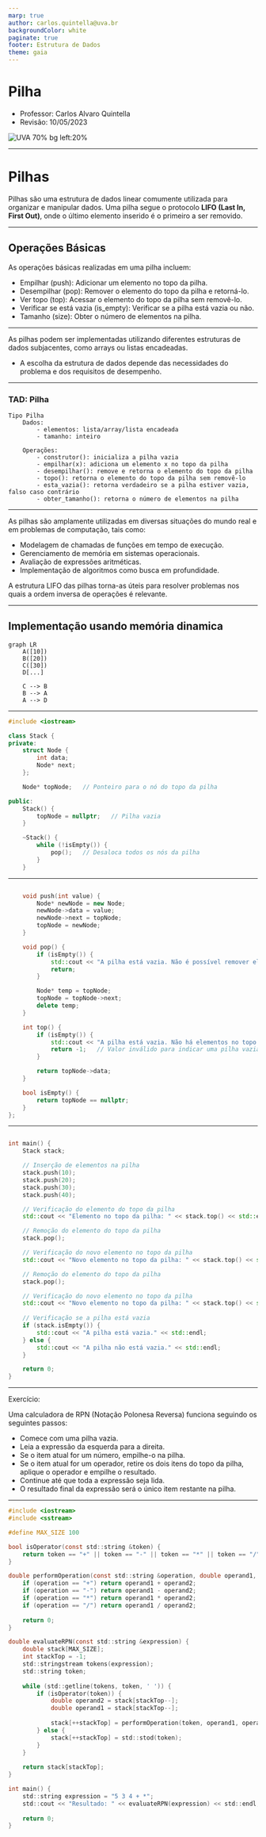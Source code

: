 ```yaml
---
marp: true
author: carlos.quintella@uva.br
backgroundColor: white
paginate: true
footer: Estrutura de Dados
theme: gaia
---
```


<!-- _class: lead -->

# Pilha #

- Professor: Carlos Alvaro Quintella
- Revisão: 10/05/2023

![UVA 70% bg left:20%](https://uva.br/wp-content/themes/uva-theme/dist/images/header_logo.svg)

---

# Pilhas #

Pilhas são uma estrutura de dados linear comumente utilizada para organizar e manipular dados. Uma pilha segue o protocolo **LIFO (Last In, First Out)**, onde o último elemento inserido é o primeiro a ser removido.

---

## Operações Básicas ##

As operações básicas realizadas em uma pilha incluem:

- Empilhar (push): Adicionar um elemento no topo da pilha.
- Desempilhar (pop): Remover o elemento do topo da pilha e retorná-lo.
- Ver topo (top): Acessar o elemento do topo da pilha sem removê-lo.
- Verificar se está vazia (is_empty): Verificar se a pilha está vazia ou não.
- Tamanho (size): Obter o número de elementos na pilha.

---

As pilhas podem ser implementadas utilizando diferentes estruturas de dados subjacentes, como arrays ou listas encadeadas.

- A escolha da estrutura de dados depende das necessidades do problema e dos requisitos de desempenho.

---

### TAD: Pilha ###

```pseudocode
Tipo Pilha
    Dados:
        - elementos: lista/array/lista encadeada
        - tamanho: inteiro
        
    Operações:
        - construtor(): inicializa a pilha vazia
        - empilhar(x): adiciona um elemento x no topo da pilha
        - desempilhar(): remove e retorna o elemento do topo da pilha
        - topo(): retorna o elemento do topo da pilha sem removê-lo
        - esta_vazia(): retorna verdadeiro se a pilha estiver vazia, falso caso contrário
        - obter_tamanho(): retorna o número de elementos na pilha
```

---

As pilhas são amplamente utilizadas em diversas situações do mundo real e em problemas de computação, tais como:

- Modelagem de chamadas de funções em tempo de execução.
- Gerenciamento de memória em sistemas operacionais.
- Avaliação de expressões aritméticas.
- Implementação de algoritmos como busca em profundidade.

A estrutura LIFO das pilhas torna-as úteis para resolver problemas nos quais a ordem inversa de operações é relevante.

---

## Implementação usando memória dinamica ##

```mermaid
graph LR
    A([10])
    B([20])
    C([30])
    D[...]

    C --> B
    B --> A
    A --> D
```

---

```cpp
#include <iostream>

class Stack {
private:
    struct Node {
        int data;
        Node* next;
    };

    Node* topNode;   // Ponteiro para o nó do topo da pilha

public:
    Stack() {
        topNode = nullptr;   // Pilha vazia
    }

    ~Stack() {
        while (!isEmpty()) {
            pop();   // Desaloca todos os nós da pilha
        }
    }
```

---

```cpp

    void push(int value) {
        Node* newNode = new Node;
        newNode->data = value;
        newNode->next = topNode;
        topNode = newNode;
    }

    void pop() {
        if (isEmpty()) {
            std::cout << "A pilha está vazia. Não é possível remover elementos.\n";
            return;
        }

        Node* temp = topNode;
        topNode = topNode->next;
        delete temp;
    }

    int top() {
        if (isEmpty()) {
            std::cout << "A pilha está vazia. Não há elementos no topo.\n";
            return -1;   // Valor inválido para indicar uma pilha vazia
        }

        return topNode->data;
    }

    bool isEmpty() {
        return topNode == nullptr;
    }
};

```

---

```cpp

int main() {
    Stack stack;

    // Inserção de elementos na pilha
    stack.push(10);
    stack.push(20);
    stack.push(30);
    stack.push(40);

    // Verificação do elemento do topo da pilha
    std::cout << "Elemento no topo da pilha: " << stack.top() << std::endl;

    // Remoção do elemento do topo da pilha
    stack.pop();

    // Verificação do novo elemento no topo da pilha
    std::cout << "Novo elemento no topo da pilha: " << stack.top() << std::endl;

    // Remoção do elemento do topo da pilha
    stack.pop();

    // Verificação do novo elemento no topo da pilha
    std::cout << "Novo elemento no topo da pilha: " << stack.top() << std::endl;
    
    // Verificação se a pilha está vazia
    if (stack.isEmpty()) {
        std::cout << "A pilha está vazia." << std::endl;
    } else {
        std::cout << "A pilha não está vazia." << std::endl;
    }

    return 0;
}
```

---

Exercício:

Uma calculadora de RPN (Notação Polonesa Reversa) funciona seguindo os seguintes passos:

- Comece com uma pilha vazia.
- Leia a expressão da esquerda para a direita.
- Se o item atual for um número, empilhe-o na pilha.
- Se o item atual for um operador, retire os dois itens do topo da pilha, aplique o operador e empilhe o resultado.
- Continue até que toda a expressão seja lida.
- O resultado final da expressão será o único item restante na pilha.

---

```c
#include <iostream>
#include <sstream>

#define MAX_SIZE 100

bool isOperator(const std::string &token) {
    return token == "+" || token == "-" || token == "*" || token == "/";
}

double performOperation(const std::string &operation, double operand1, double operand2) {
    if (operation == "+") return operand1 + operand2;
    if (operation == "-") return operand1 - operand2;
    if (operation == "*") return operand1 * operand2;
    if (operation == "/") return operand1 / operand2;
    
    return 0;
}

double evaluateRPN(const std::string &expression) {
    double stack[MAX_SIZE];
    int stackTop = -1;
    std::stringstream tokens(expression);
    std::string token;
    
    while (std::getline(tokens, token, ' ')) {
        if (isOperator(token)) {
            double operand2 = stack[stackTop--];
            double operand1 = stack[stackTop--];
            
            stack[++stackTop] = performOperation(token, operand1, operand2);
        } else {
            stack[++stackTop] = std::stod(token);
        }
    }
    
    return stack[stackTop];
}

int main() {
    std::string expression = "5 3 4 + *";
    std::cout << "Resultado: " << evaluateRPN(expression) << std::endl;
    
    return 0;
}

```
